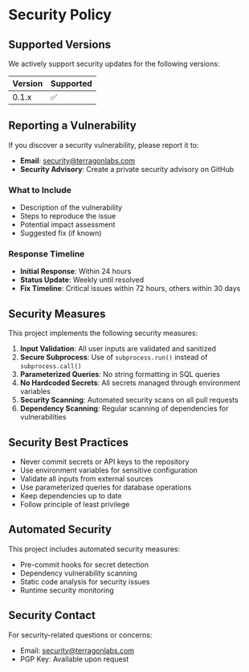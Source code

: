 # Security Policy

## Supported Versions

We actively support security updates for the following versions:

| Version | Supported          |
| ------- | ------------------ |
| 0.1.x   | :white_check_mark: |

## Reporting a Vulnerability

If you discover a security vulnerability, please report it to:

- **Email**: security@terragonlabs.com
- **Security Advisory**: Create a private security advisory on GitHub

### What to Include

- Description of the vulnerability
- Steps to reproduce the issue
- Potential impact assessment
- Suggested fix (if known)

### Response Timeline

- **Initial Response**: Within 24 hours
- **Status Update**: Weekly until resolved
- **Fix Timeline**: Critical issues within 72 hours, others within 30 days

## Security Measures

This project implements the following security measures:

1. **Input Validation**: All user inputs are validated and sanitized
2. **Secure Subprocess**: Use of `subprocess.run()` instead of `subprocess.call()`
3. **Parameterized Queries**: No string formatting in SQL queries
4. **No Hardcoded Secrets**: All secrets managed through environment variables
5. **Security Scanning**: Automated security scans on all pull requests
6. **Dependency Scanning**: Regular scanning of dependencies for vulnerabilities

## Security Best Practices

- Never commit secrets or API keys to the repository
- Use environment variables for sensitive configuration
- Validate all inputs from external sources
- Use parameterized queries for database operations
- Keep dependencies up to date
- Follow principle of least privilege

## Automated Security

This project includes automated security measures:

- Pre-commit hooks for secret detection
- Dependency vulnerability scanning
- Static code analysis for security issues
- Runtime security monitoring

## Security Contact

For security-related questions or concerns:
- Email: security@terragonlabs.com
- PGP Key: Available upon request
